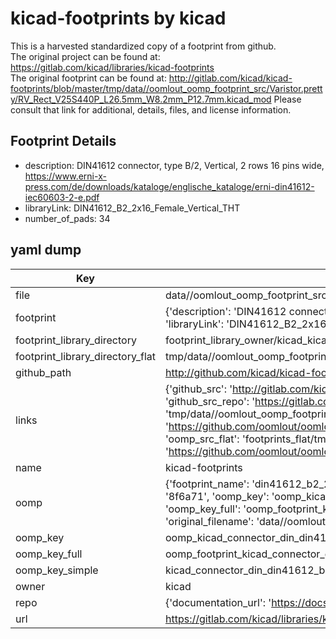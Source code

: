 # kicad-footprints by kicad  
This is a harvested standardized copy of a footprint from github.  
The original project can be found at:  
https://gitlab.com/kicad/libraries/kicad-footprints  
The original footprint can be found at:
http://gitlab.com/kicad/kicad-footprints/blob/master/tmp/data//oomlout_oomp_footprint_src/Varistor.pretty/RV_Rect_V25S440P_L26.5mm_W8.2mm_P12.7mm.kicad_mod
Please consult that link for additional, details, files, and license information.  
## Footprint Details
* description: DIN41612 connector, type B/2, Vertical, 2 rows 16 pins wide, https://www.erni-x-press.com/de/downloads/kataloge/englische_kataloge/erni-din41612-iec60603-2-e.pdf  
* libraryLink: DIN41612_B2_2x16_Female_Vertical_THT  
* number_of_pads: 34  
## yaml dump  
| Key | Value |  
| --- | --- |  
| file | data//oomlout_oomp_footprint_src/kicad-footprints/Connector_DIN.pretty/DIN41612_B2_2x16_Female_Vertical_THT.kicad_mod |  
| footprint | {'description': 'DIN41612 connector, type B/2, Vertical, 2 rows 16 pins wide, https://www.erni-x-press.com/de/downloads/kataloge/englische_kataloge/erni-din41612-iec60603-2-e.pdf', 'libraryLink': 'DIN41612_B2_2x16_Female_Vertical_THT', 'number_of_pads': 34} |  
| footprint_library_directory | footprint_library_owner/kicad_kicad-footprints/ |  
| footprint_library_directory_flat | tmp/data//oomlout_oomp_footprint_src/footprints_flat/kicad_connector_din_din41612_b2_2x16_female_vertical_tht/working |  
| github_path | http://github.com/kicad/kicad-footprints/blob/master/tmp/data//oomlout_oomp_footprint_src/Connector_DIN.pretty/DIN41612_B2_2x16_Female_Vertical_THT.kicad_mod |  
| links | {'github_src': 'http://gitlab.com/kicad/kicad-footprints/blob/master/tmp/data//oomlout_oomp_footprint_src/Varistor.pretty/RV_Rect_V25S440P_L26.5mm_W8.2mm_P12.7mm.kicad_mod', 'github_src_repo': 'https://gitlab.com/kicad/libraries/kicad-footprints', 'oomp_bot': 'tmp/data//oomlout_oomp_footprint_src/footprints/kicad_connector_din_din41612_b2_2x16_female_vertical_tht/working', 'oomp_bot_github': 'https://github.com/oomlout/oomlout_oomp_footprint_bot/tree/main/tmp/data//oomlout_oomp_footprint_src/footprints/kicad_connector_din_din41612_b2_2x16_female_vertical_tht/working', 'oomp_src_flat': 'footprints_flat/tmp/data//oomlout_oomp_footprint_src/footprints_flat/kicad_connector_din_din41612_b2_2x16_female_vertical_tht/working', 'oomp_src_flat_github': 'https://github.com/oomlout/oomlout_oomp_footprint_src/tree/main/tmp/data//oomlout_oomp_footprint_src/footprints_flat/kicad_connector_din_din41612_b2_2x16_female_vertical_tht/working'} |  
| name | kicad-footprints |  
| oomp | {'footprint_name': 'din41612_b2_2x16_female_vertical_tht', 'library_name': 'connector_din', 'md5': '8f6a71193f82fcabaf0cec8b4b404c02', 'md5_10': '8f6a71193f', 'md5_5': '8f6a7', 'md5_6': '8f6a71', 'oomp_key': 'oomp_kicad_connector_din_din41612_b2_2x16_female_vertical_tht', 'oomp_key_extra': 'oomp_footprint_kicad_connector_din_din41612_b2_2x16_female_vertical_tht', 'oomp_key_full': 'oomp_footprint_kicad_connector_din_din41612_b2_2x16_female_vertical_tht_8f6a71', 'oomp_key_simple': 'kicad_connector_din_din41612_b2_2x16_female_vertical_tht', 'original_filename': 'data//oomlout_oomp_footprint_src/kicad-footprints/Connector_DIN.pretty/DIN41612_B2_2x16_Female_Vertical_THT.kicad_mod', 'owner_name': 'kicad'} |  
| oomp_key | oomp_kicad_connector_din_din41612_b2_2x16_female_vertical_tht |  
| oomp_key_full | oomp_footprint_kicad_connector_din_din41612_b2_2x16_female_vertical_tht |  
| oomp_key_simple | kicad_connector_din_din41612_b2_2x16_female_vertical_tht |  
| owner | kicad |  
| repo | {'documentation_url': 'https://docs.github.com/rest/repos/repos#get-a-repository', 'message': 'Not Found'} |  
| url | https://gitlab.com/kicad/libraries/kicad-footprints |  

